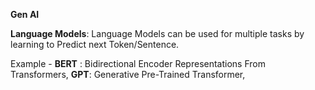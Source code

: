 **Gen AI**

**Language Models**: Language Models can be used for multiple tasks by learning to Predict next Token/Sentence.

Example - **BERT** : Bidirectional Encoder Representations From Transformers, **GPT**: Generative Pre-Trained Transformer,



